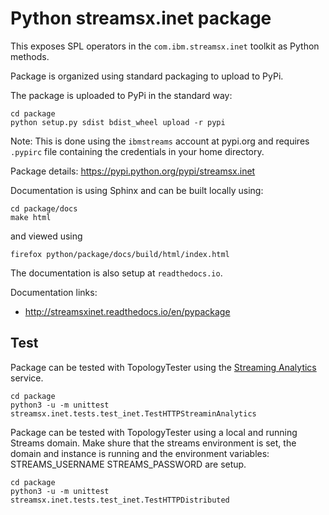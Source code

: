# Python streamsx.inet package

This exposes SPL operators in the `com.ibm.streamsx.inet` toolkit as Python methods.

Package is organized using standard packaging to upload to PyPi.

The package is uploaded to PyPi in the standard way:
```
cd package
python setup.py sdist bdist_wheel upload -r pypi
```
Note: This is done using the `ibmstreams` account at pypi.org and requires `.pypirc` file containing the credentials in your home directory.

Package details: https://pypi.python.org/pypi/streamsx.inet

Documentation is using Sphinx and can be built locally using:
```
cd package/docs
make html
```
and viewed using
```
firefox python/package/docs/build/html/index.html
```

The documentation is also setup at `readthedocs.io`.

Documentation links:
* http://streamsxinet.readthedocs.io/en/pypackage

## Test

Package can be tested with TopologyTester using the [Streaming Analytics](https://www.ibm.com/cloud/streaming-analytics) service.

```
cd package
python3 -u -m unittest streamsx.inet.tests.test_inet.TestHTTPStreaminAnalytics
```

Package can be tested with TopologyTester using a local and running Streams domain.
Make shure that the streams environment is set, the domain and instance is running and the environment variables:
STREAMS_USERNAME
STREAMS_PASSWORD
are setup.

```
cd package
python3 -u -m unittest streamsx.inet.tests.test_inet.TestHTTPDistributed
```
